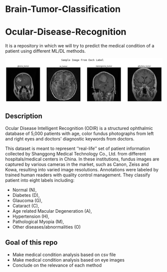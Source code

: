 # Brain-Tumor-Classification

# Ocular-Disease-Recognition

It is a repository in which we will try to predict the medical condition of a patient using different ML/DL methods.

![alt text](https://github.com/pberjon/Brain-Tumor-Classification/blob/main/labels_sample_image.png)

## Description 
Ocular Disease Intelligent Recognition (ODIR) is a structured ophthalmic database of 5,000 patients with age, color fundus photographs from left and right eyes and doctors' diagnostic keywords from doctors.

This dataset is meant to represent ‘‘real-life’’ set of patient information collected by Shanggong Medical Technology Co., Ltd. from different hospitals/medical centers in China. In these institutions, fundus images are captured by various cameras in the market, such as Canon, Zeiss and Kowa, resulting into varied image resolutions. 
Annotations were labeled by trained human readers with quality control management. They classify patient into eight labels including:

* Normal (N),
* Diabetes (D),
* Glaucoma (G),
* Cataract (C),
* Age related Macular Degeneration (A),
* Hypertension (H),
* Pathological Myopia (M),
* Other diseases/abnormalities (O)

## Goal of this repo
* Make medical condition analysis based on csv file
* Make medical condition analysis based on eye images
* Conclude on the relevance of each method
